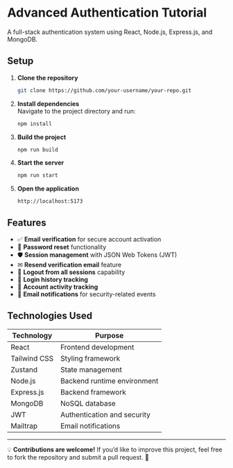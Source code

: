 # Advanced Authentication Tutorial

A full-stack authentication system using React, Node.js, Express.js, and MongoDB.

## Setup

1. **Clone the repository**
   ```sh
   git clone https://github.com/your-username/your-repo.git
   ```
2. **Install dependencies**  
   Navigate to the project directory and run:
   ```sh
   npm install
   ```
3. **Build the project**
   ```sh
   npm run build
   ```
4. **Start the server**
   ```sh
   npm run start
   ```
5. **Open the application**
   ```
   http://localhost:5173
   ```

## Features

- ✅ **Email verification** for secure account activation
- 🔐 **Password reset** functionality
- 🛡 **Session management** with JSON Web Tokens (JWT)
- ✉ **Resend verification email** feature
- 🚪 **Logout from all sessions** capability
- 📜 **Login history tracking**
- 📝 **Account activity tracking**
- 🔔 **Email notifications** for security-related events

## Technologies Used

| **Technology**       | **Purpose**                   |
|----------------------|-------------------------------|
| React                | Frontend development          |
| Tailwind CSS         | Styling framework             |
| Zustand              | State management              |
| Node.js              | Backend runtime environment   |
| Express.js           | Backend framework             |
| MongoDB              | NoSQL database                |
| JWT                  | Authentication and security   |
| Mailtrap             | Email notifications           |

---

💡 **Contributions are welcome!** If you’d like to improve this project, feel free to fork the repository and submit a pull request. 🚀
